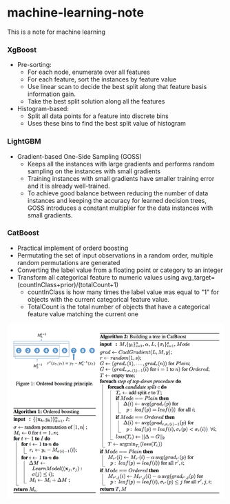 # machine-learning-note
This is a note for machine learning

### XgBoost
  - Pre-sorting:
    - For each node, enumerate over all features
    - For each feature, sort the instances by feature value
    - Use linear scan to decide the best split along that feature basis information gain.
    - Take the best split solution along all the features
  - Histogram-based:
    - Split all data points for a feature into discrete bins
    - Uses these bins to find the best split value of histogram

### LightGBM
  - Gradient-based One-Side Sampling (GOSS)
    - Keeps all the instances with large gradients and performs random sampling on the instances with small gradients
    - Training instances with small gradients have smaller training error and it is already well-trained.
    - To achieve good balance between reducing the number of data instances and keeping the accuracy for learned decision trees, GOSS introduces a constant multiplier for the data instances with small gradients.

### CatBoost
  - Practical implement of orderd boosting
  - Permutating the set of input observations in a random order, multiple random permutations are generated
  - Converting the label value from a floating point or category to an integer
  - Transform all categorical feature to numeric values using avg\_target=(countInClass+prior)/(totalCount+1)    
    - countInClass is how many times the label value was equal to "1" for objects with the current categorical feature value.
    - TotalCount is the total number of objects that have a categorical feature value matching the current one

![](/images/Picture1.png)
